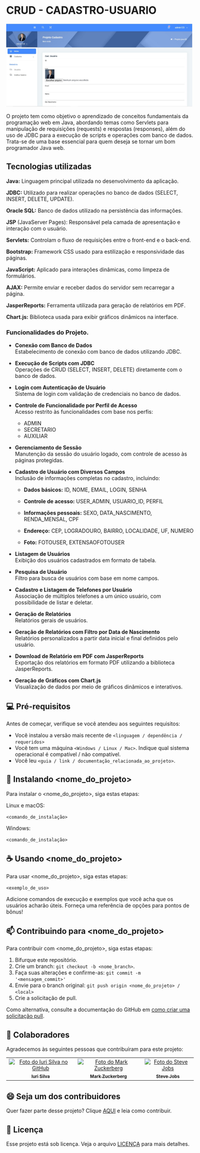  # CRUD - CADASTRO-USUARIO


<img src="Imagem.jpg" alt="Exemplo imagem" width="500px">

O projeto tem como objetivo o aprendizado de conceitos fundamentais da programação web em Java, abordando temas como Servlets para manipulação de requisições (requests) e respostas (responses), além do uso de JDBC para a execução de scripts e operações com banco de dados. Trata-se de uma base essencial para quem deseja se tornar um bom programador Java web.

## Tecnologias utilizadas
**Java:** Linguagem principal utilizada no desenvolvimento da aplicação.

**JDBC:** Utilizado para realizar operações no banco de dados (SELECT, INSERT, DELETE, UPDATE).

**Oracle SQL:** Banco de dados utilizado na persistência das informações.

**JSP** (JavaServer Pages): Responsável pela camada de apresentação e interação com o usuário.

**Servlets:** Controlam o fluxo de requisições entre o front-end e o back-end.

**Bootstrap:** Framework CSS usado para estilização e responsividade das páginas.

**JavaScript:** Aplicado para interações dinâmicas, como limpeza de formulários.

**AJAX:** Permite enviar e receber dados do servidor sem recarregar a página.

**JasperReports:** Ferramenta utilizada para geração de relatórios em PDF.

**Chart.js:** Biblioteca usada para exibir gráficos dinâmicos na interface.

### Funcionalidades do Projeto.

-  **Conexão com Banco de Dados**<br>
    Estabelecimento de conexão com banco de dados utilizando JDBC.
   
-  **Execução de Scripts com JDBC**<br>
    Operações de CRUD (SELECT, INSERT, DELETE) diretamente com o banco de dados.
   <br>
-  **Login com Autenticação de Usuário**<br>
    Sistema de login com validação de credenciais no banco de dados.
   <br>
- **Controle de Funcionalidade por Perfil de Acesso**<br>
Acesso restrito às funcionalidades com base nos perfis:<br>
   - ADMIN
   - SECRETARIO
   - AUXILIAR

- **Gerenciamento de Sessão**<br>
Manutenção da sessão do usuário logado, com controle de acesso às páginas protegidas.<br>
-  **Cadastro de Usuário com Diversos Campos**<br>
Inclusão de informações completas no cadastro, incluindo:
      - **Dados básicos:** ID, NOME, EMAIL, LOGIN, SENHA

     - **Controle de acesso:** USER_ADMIN, USUARIO_ID, PERFIL

     - **Informações pessoais:** SEXO, DATA_NASCIMENTO, RENDA_MENSAL, CPF

    - **Endereço:** CEP, LOGRADOURO, BAIRRO, LOCALIDADE, UF, NUMERO
    - **Foto:** FOTOUSER, EXTENSAOFOTOUSER
 
-  **Listagem de Usuários**<br>
Exibição dos usuários cadastrados em formato de tabela.

-  **Pesquisa de Usuário**<br>
Filtro para busca de usuários com base em nome campos.

-  **Cadastro e Listagem de Telefones por Usuário**<br>
Associação de múltiplos telefones a um único usuário, com possibilidade de listar e deletar.

-  **Geração de Relatórios**<br>
Relatórios gerais de usuários.

-  **Geração de Relatórios com Filtro por Data de Nascimento**<br>
Relatórios personalizados a partir data inicial e final definidos pelo usuário.

-  **Download de Relatório em PDF com JasperReports**<br>
Exportação dos relatórios em formato PDF utilizando a biblioteca JasperReports.

-  **Geração de Gráficos com Chart.js**<br>
Visualização de dados por meio de gráficos dinâmicos e interativos.



## 💻 Pré-requisitos

Antes de começar, verifique se você atendeu aos seguintes requisitos:

- Você instalou a versão mais recente de `<linguagem / dependência / requeridos>`
- Você tem uma máquina `<Windows / Linux / Mac>`. Indique qual sistema operacional é compatível / não compatível.
- Você leu `<guia / link / documentação_relacionada_ao_projeto>`.

## 🚀 Instalando <nome_do_projeto>

Para instalar o <nome_do_projeto>, siga estas etapas:

Linux e macOS:

```
<comando_de_instalação>
```

Windows:

```
<comando_de_instalação>
```

## ☕ Usando <nome_do_projeto>

Para usar <nome_do_projeto>, siga estas etapas:

```
<exemplo_de_uso>
```

Adicione comandos de execução e exemplos que você acha que os usuários acharão úteis. Forneça uma referência de opções para pontos de bônus!

## 📫 Contribuindo para <nome_do_projeto>

Para contribuir com <nome_do_projeto>, siga estas etapas:

1. Bifurque este repositório.
2. Crie um branch: `git checkout -b <nome_branch>`.
3. Faça suas alterações e confirme-as: `git commit -m '<mensagem_commit>'`
4. Envie para o branch original: `git push origin <nome_do_projeto> / <local>`
5. Crie a solicitação de pull.

Como alternativa, consulte a documentação do GitHub em [como criar uma solicitação pull](https://help.github.com/en/github/collaborating-with-issues-and-pull-requests/creating-a-pull-request).

## 🤝 Colaboradores

Agradecemos às seguintes pessoas que contribuíram para este projeto:

<table>
  <tr>
    <td align="center">
      <a href="#" title="defina o título do link">
        <img src="https://avatars3.githubusercontent.com/u/31936044" width="100px;" alt="Foto do Iuri Silva no GitHub"/><br>
        <sub>
          <b>Iuri Silva</b>
        </sub>
      </a>
    </td>
    <td align="center">
      <a href="#" title="defina o título do link">
        <img src="https://s2.glbimg.com/FUcw2usZfSTL6yCCGj3L3v3SpJ8=/smart/e.glbimg.com/og/ed/f/original/2019/04/25/zuckerberg_podcast.jpg" width="100px;" alt="Foto do Mark Zuckerberg"/><br>
        <sub>
          <b>Mark Zuckerberg</b>
        </sub>
      </a>
    </td>
    <td align="center">
      <a href="#" title="defina o título do link">
        <img src="https://miro.medium.com/max/360/0*1SkS3mSorArvY9kS.jpg" width="100px;" alt="Foto do Steve Jobs"/><br>
        <sub>
          <b>Steve Jobs</b>
        </sub>
      </a>
    </td>
  </tr>
</table>

## 😄 Seja um dos contribuidores

Quer fazer parte desse projeto? Clique [AQUI](CONTRIBUTING.md) e leia como contribuir.

## 📝 Licença

Esse projeto está sob licença. Veja o arquivo [LICENÇA](LICENSE.md) para mais detalhes.
